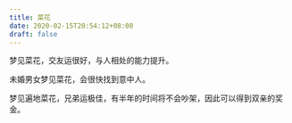 ```yaml
---
title: 菜花
date: 2020-02-15T20:54:12+08:00
draft: false
---
```


梦见菜花，交友运很好，与人相处的能力提升。<br>


未婚男女梦见菜花，会很快找到意中人。<br>


梦见遍地菜花，兄弟运极佳，有半年的时间将不会吵架，因此可以得到双亲的奖金。<br>

